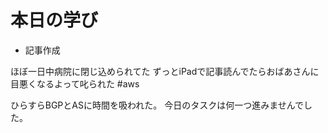 # 本日の学び
- 記事作成

ほぼ一日中病院に閉じ込められてた
ずっとiPadで記事読んでたらおばあさんに目悪くなるよって叱られた
#aws

ひらすらBGPとASに時間を吸われた。
今日のタスクは何一つ進みませんでした。


